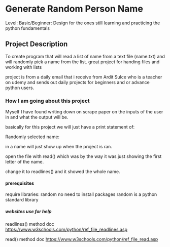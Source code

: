 # Generate Random Person Name

Level: Basic/Beginner: Design for the ones still learning and practicing the 
python fundamentals

## Project Description

To create program that will read a list of name from a text file (name.txt) and will
randomly pick a name from the list. great project for handing files and working with lists

project is from a daily email that i receive from Ardit Sulce who is a teacher on udemy and sends out
daily projects for beginners and or advance python users.


### How I am going about this project
Myself I have found writing down on scrape paper on the inputs of the user in and what the output
will be.


basically for this project we will just have a print statement of: 

Randomly selected name: 

in a name will just show up when the project is ran.

open the file with read() which was by the way it was just showing the first letter of 
the name. 

change it to readlines() and it showed the whole name.

#### prerequisites
require libraries: random
no need to install packages random is a python standard library

##### websites use for help
readlines() method doc
https://www.w3schools.com/python/ref_file_readlines.asp 

read() method doc
https://www.w3schools.com/python/ref_file_read.asp